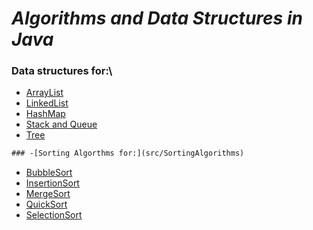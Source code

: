 # *Algorithms and Data Structures in Java*

### Data structures for:\
- [ArrayList](src/DataStructures/ArrayList)
- [LinkedList](src/DataStructures/LinkedList)
- [HashMap](src/DataStructures/HashMap)
- [Stack and Queue](src/DataStructures/StackAndQueue)
- [Tree](src/DataStructures/Tree)
```diff
### -[Sorting Algorthms for:](src/SortingAlgorithms)
```
- [BubbleSort](src/SortingAlgorithms/BubbleSort.java)
- [InsertionSort](src/SortingAlgorithms/InsertionSort.java)
- [MergeSort](src/SortingAlgorithms/MergeSort.java)
- [QuickSort](src/SortingAlgorithms/QucikSort.java)
- [SelectionSort](src/SortingAlgorithms/SelectionSort.java)
